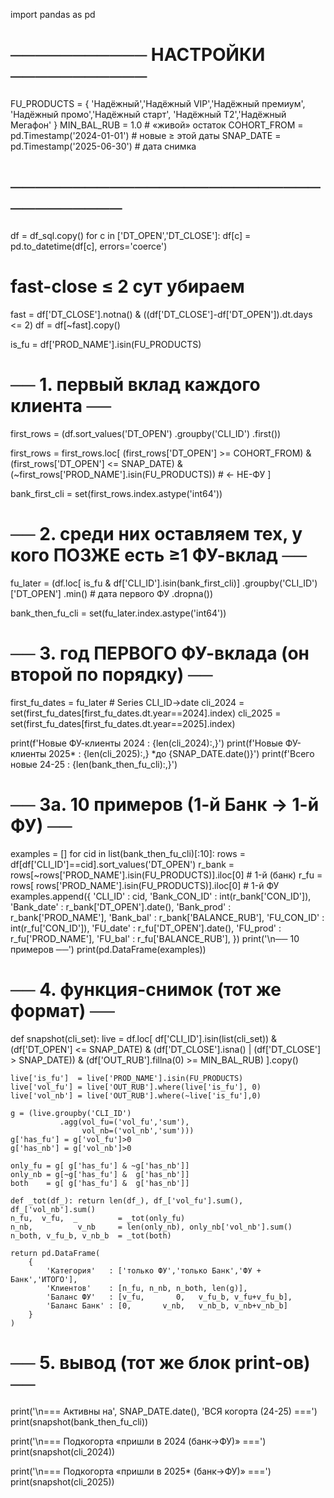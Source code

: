 import pandas as pd

# ─────────── НАСТРОЙКИ ───────────
FU_PRODUCTS = {
    'Надёжный','Надёжный VIP','Надёжный премиум',
    'Надёжный промо','Надёжный старт',
    'Надёжный T2','Надёжный Мегафон'
}
MIN_BAL_RUB = 1.0                                  # «живой» остаток
COHORT_FROM = pd.Timestamp('2024-01-01')           # новые ≥ этой даты
SNAP_DATE   = pd.Timestamp('2025-06-30')           # дата снимка
# ──────────────────────────────────

df = df_sql.copy()
for c in ['DT_OPEN','DT_CLOSE']:
    df[c] = pd.to_datetime(df[c], errors='coerce')

# fast-close ≤ 2 сут убираем
fast = df['DT_CLOSE'].notna() & ((df['DT_CLOSE']-df['DT_OPEN']).dt.days <= 2)
df   = df[~fast].copy()

is_fu = df['PROD_NAME'].isin(FU_PRODUCTS)

# ── 1. первый вклад каждого клиента ──
first_rows = (df.sort_values('DT_OPEN')
                .groupby('CLI_ID')
                .first())

first_rows = first_rows.loc[
      (first_rows['DT_OPEN'] >= COHORT_FROM) &
      (first_rows['DT_OPEN'] <= SNAP_DATE) &
      (~first_rows['PROD_NAME'].isin(FU_PRODUCTS))          # ← НЕ-ФУ
]

bank_first_cli = set(first_rows.index.astype('int64'))

# ── 2. среди них оставляем тех, у кого ПОЗЖЕ есть ≥1 ФУ-вклад ──
fu_later = (df.loc[ is_fu & df['CLI_ID'].isin(bank_first_cli)]
              .groupby('CLI_ID')['DT_OPEN']
              .min()                               # дата первого ФУ
              .dropna())

bank_then_fu_cli = set(fu_later.index.astype('int64'))

# ── 3. год ПЕРВОГО ФУ-вклада (он второй по порядку) ──
first_fu_dates = fu_later                              # Series CLI_ID→date
cli_2024 = set(first_fu_dates[first_fu_dates.dt.year==2024].index)
cli_2025 = set(first_fu_dates[first_fu_dates.dt.year==2025].index)

print(f'Новые ФУ-клиенты 2024  : {len(cli_2024):,}')
print(f'Новые ФУ-клиенты 2025* : {len(cli_2025):,}   *до {SNAP_DATE.date()}')
print(f'Всего новые 24-25      : {len(bank_then_fu_cli):,}')

# ── 3a. 10 примеров (1-й Банк → 1-й ФУ) ──
examples = []
for cid in list(bank_then_fu_cli)[:10]:
    rows = df[df['CLI_ID']==cid].sort_values('DT_OPEN')
    r_bank = rows[~rows['PROD_NAME'].isin(FU_PRODUCTS)].iloc[0]   # 1-й (банк)
    r_fu   = rows[ rows['PROD_NAME'].isin(FU_PRODUCTS)].iloc[0]   # 1-й ФУ
    examples.append({
        'CLI_ID'       : cid,
        'Bank_CON_ID'  : int(r_bank['CON_ID']),
        'Bank_date'    : r_bank['DT_OPEN'].date(),
        'Bank_prod'    : r_bank['PROD_NAME'],
        'Bank_bal'     : r_bank['BALANCE_RUB'],
        'FU_CON_ID'    : int(r_fu['CON_ID']),
        'FU_date'      : r_fu['DT_OPEN'].date(),
        'FU_prod'      : r_fu['PROD_NAME'],
        'FU_bal'       : r_fu['BALANCE_RUB'],
    })
print('\n── 10 примеров ──')
print(pd.DataFrame(examples))

# ── 4. функция-снимок (тот же формат) ──
def snapshot(cli_set):
    live = df.loc[
          df['CLI_ID'].isin(list(cli_set)) &
          (df['DT_OPEN'] <= SNAP_DATE) &
          (df['DT_CLOSE'].isna() | (df['DT_CLOSE'] > SNAP_DATE)) &
          (df['OUT_RUB'].fillna(0) >= MIN_BAL_RUB)
    ].copy()

    live['is_fu']  = live['PROD_NAME'].isin(FU_PRODUCTS)
    live['vol_fu'] = live['OUT_RUB'].where(live['is_fu'], 0)
    live['vol_nb'] = live['OUT_RUB'].where(~live['is_fu'],0)

    g = (live.groupby('CLI_ID')
               .agg(vol_fu=('vol_fu','sum'),
                    vol_nb=('vol_nb','sum')))
    g['has_fu'] = g['vol_fu']>0
    g['has_nb'] = g['vol_nb']>0

    only_fu = g[ g['has_fu'] & ~g['has_nb']]
    only_nb = g[~g['has_fu'] &  g['has_nb']]
    both    = g[ g['has_fu'] &  g['has_nb']]

    def _tot(df_): return len(df_), df_['vol_fu'].sum(), df_['vol_nb'].sum()
    n_fu,  v_fu,  _         = _tot(only_fu)
    n_nb,          v_nb     = len(only_nb), only_nb['vol_nb'].sum()
    n_both, v_fu_b, v_nb_b  = _tot(both)

    return pd.DataFrame(
        {
            'Категория'   : ['только ФУ','только Банк','ФУ + Банк','ИТОГО'],
            'Клиентов'    : [n_fu, n_nb, n_both, len(g)],
            'Баланс ФУ'   : [v_fu,       0,   v_fu_b, v_fu+v_fu_b],
            'Баланс Банк' : [0,       v_nb,   v_nb_b, v_nb+v_nb_b]
        }
    )

# ── 5. вывод (тот же блок print-ов) ──
print('\n=== Активны на', SNAP_DATE.date(), 'ВСЯ когорта (24-25) ===')
print(snapshot(bank_then_fu_cli))

print('\n=== Подкогорта «пришли в 2024 (банк→ФУ)» ===')
print(snapshot(cli_2024))

print('\n=== Подкогорта «пришли в 2025* (банк→ФУ)» ===')
print(snapshot(cli_2025))
